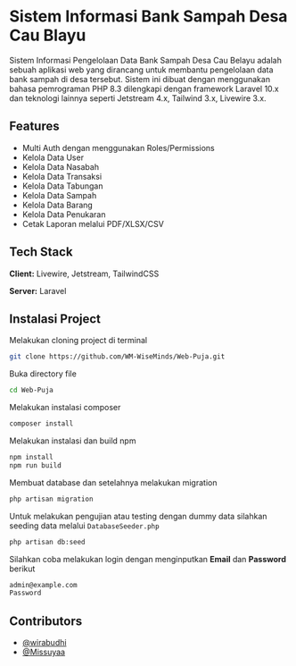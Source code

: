 
# Sistem Informasi Bank Sampah Desa Cau Blayu

Sistem Informasi Pengelolaan Data Bank Sampah Desa Cau Belayu adalah sebuah aplikasi web yang dirancang untuk membantu pengelolaan data bank sampah di desa tersebut. Sistem ini dibuat dengan menggunakan bahasa pemrograman PHP 8.3 dilengkapi dengan framework Laravel 10.x dan teknologi lainnya seperti Jetstream 4.x, Tailwind 3.x, Livewire 3.x.



## Features

- Multi Auth dengan menggunakan Roles/Permissions
- Kelola Data User
- Kelola Data Nasabah
- Kelola Data Transaksi
- Kelola Data Tabungan
- Kelola Data Sampah
- Kelola Data Barang
- Kelola Data Penukaran
- Cetak Laporan melalui PDF/XLSX/CSV



## Tech Stack

**Client:** Livewire, Jetstream, TailwindCSS

**Server:** Laravel


## Instalasi Project

Melakukan cloning project di terminal
```bash
git clone https://github.com/WM-WiseMinds/Web-Puja.git
```
Buka directory file
```bash
cd Web-Puja
```
Melakukan instalasi composer
```bash
composer install
```
Melakukan instalasi dan build npm
```bash
npm install
npm run build
```
Membuat database dan setelahnya melakukan migration
```bash
php artisan migration
```
Untuk melakukan pengujian atau testing dengan dummy data silahkan seeding data melalui `DatabaseSeeder.php`
```bash
php artisan db:seed
```
Silahkan coba melakukan login dengan menginputkan **Email** dan **Password** berikut
```bash
admin@example.com
Password
```


## Contributors

- [@wirabudhi](https://github.com/wirabudhi)
- [@Missuyaa](https://github.com/Missuyaa)

